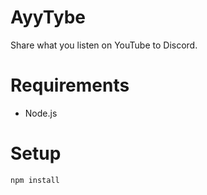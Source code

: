 # AyyTybe
Share what you listen on YouTube to Discord.

# Requirements
 - Node.js

# Setup
```npm install```
